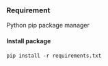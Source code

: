 ### Requirement
Python
pip package manager

#### Install package
```
pip install -r requirements.txt

```